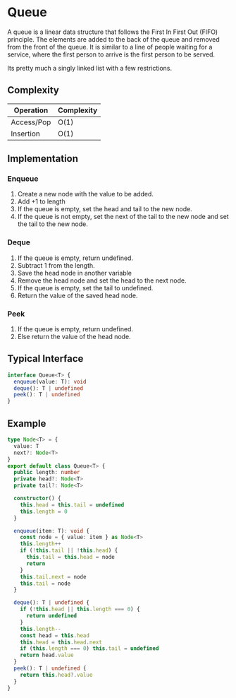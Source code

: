 # Queue

A queue is a linear data structure that follows the First In First Out (FIFO)
principle. The elements are added to the back of the queue and removed from the
front of the queue. It is similar to a line of people waiting for a service,
where the first person to arrive is the first person to be served.

Its pretty much a singly linked list with a few restrictions.

## Complexity

| Operation  | Complexity |
| ---------- | ---------- |
| Access/Pop | O(1)       |
| Insertion  | O(1)       |

## Implementation

### Enqueue

1. Create a new node with the value to be added.
2. Add +1 to length
3. If the queue is empty, set the head and tail to the new node.
4. If the queue is not empty, set the next of the tail to the new node and set
   the tail to the new node.

### Deque

1. If the queue is empty, return undefined.
2. Subtract 1 from the length.
3. Save the head node in another variable
4. Remove the head node and set the head to the next node.
5. If the queue is empty, set the tail to undefined.
6. Return the value of the saved head node.

### Peek

1. If the queue is empty, return undefined.
2. Else return the value of the head node.

## Typical Interface

```typescript
interface Queue<T> {
  enqueue(value: T): void
  deque(): T | undefined
  peek(): T | undefined
}
```

## Example

```typescript
type Node<T> = {
  value: T
  next?: Node<T>
}
export default class Queue<T> {
  public length: number
  private head?: Node<T>
  private tail?: Node<T>

  constructor() {
    this.head = this.tail = undefined
    this.length = 0
  }

  enqueue(item: T): void {
    const node = { value: item } as Node<T>
    this.length++
    if (!this.tail || !this.head) {
      this.tail = this.head = node
      return
    }
    this.tail.next = node
    this.tail = node
  }

  deque(): T | undefined {
    if (!this.head || this.length === 0) {
      return undefined
    }
    this.length--
    const head = this.head
    this.head = this.head.next
    if (this.length === 0) this.tail = undefined
    return head.value
  }
  peek(): T | undefined {
    return this.head?.value
  }
}
```
